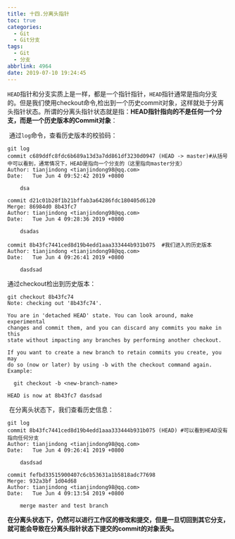 ```yaml
---
title: 十四.分离头指针
toc: true
categories:
  - Git
  - Git分支
tags:
  - Git
  - 分支
abbrlink: 4964
date: 2019-07-10 19:24:45
---
```


`HEAD`指针和分支实质上是一样，都是一个指针指针，`HEAD`指针通常是指向分支的。但是我们使用checkout命令,检出到一个历史commit对象，这样就处于分离头指针状态。<!--more-->所谓的分离头指针状态就是指：**HEAD指针指向的不是任何一个分支，而是一个历史版本的Commit对象**：

​	通过`log`命令，查看历史版本的校验码：

```shell
git log 
commit c689ddfc8fdc6b689a13d3a7dd861df3230d0947 (HEAD -> master)#从括号中可以看到，通常情况下，HEAD是指向一个分支的（这里指向master分支）
Author: tianjindong <tianjindong98@qq.com>
Date:   Tue Jun 4 09:52:42 2019 +0800

    dsa

commit d21c01b28f1b21bffab3a64286fdc180405d6120
Merge: 86984d0 8b43fc7
Author: tianjindong <tianjindong98@qq.com>
Date:   Tue Jun 4 09:28:36 2019 +0800

    dsadas

commit 8b43fc7441ced8d19b4edd1aaa333444b931b075  #我们进入的历史版本
Author: tianjindong <tianjindong98@qq.com>
Date:   Tue Jun 4 09:26:41 2019 +0800

    dasdsad
```

通过checkout检出到历史版本：

```shell
git checkout 8b43fc74
Note: checking out '8b43fc74'.

You are in 'detached HEAD' state. You can look around, make experimental
changes and commit them, and you can discard any commits you make in this
state without impacting any branches by performing another checkout.

If you want to create a new branch to retain commits you create, you may
do so (now or later) by using -b with the checkout command again. Example:

  git checkout -b <new-branch-name>

HEAD is now at 8b43fc7 dasdsad
```

​	在分离头状态下，我们查看历史信息：

```shell
git log
commit 8b43fc7441ced8d19b4edd1aaa333444b931b075 (HEAD) #可以看到HEAD没有指向任何分支
Author: tianjindong <tianjindong98@qq.com>
Date:   Tue Jun 4 09:26:41 2019 +0800

    dasdsad

commit fefbd33515900407c6cb53631a1b5818adc77698
Merge: 932a3bf 1d04d68
Author: tianjindong <tianjindong98@qq.com>
Date:   Tue Jun 4 09:13:54 2019 +0800

    merge master and test branch
```

​	**在分离头状态下，仍然可以进行工作区的修改和提交，但是一旦切回到其它分支，就可能会导致在分离头指针状态下提交的commit的对象丢失。**

